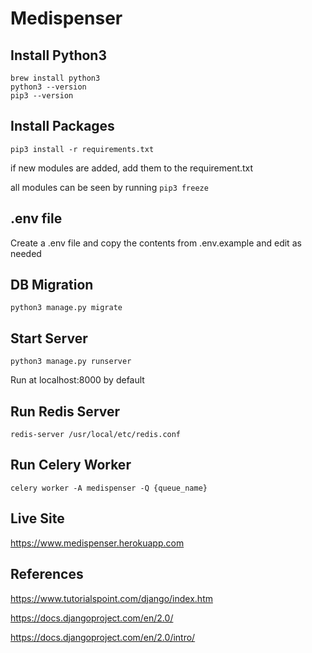# Medispenser

## Install Python3
```
brew install python3
python3 --version
pip3 --version
```


## Install Packages
```
pip3 install -r requirements.txt
```
if new modules are added, add them to the requirement.txt

all modules can be seen by running `pip3 freeze`


## .env file
Create a .env file and copy the contents from .env.example and edit as needed


## DB Migration
`python3 manage.py migrate`


## Start Server
`python3 manage.py runserver`

Run at localhost:8000 by default


## Run Redis Server
`redis-server /usr/local/etc/redis.conf`


## Run Celery Worker
`celery worker -A medispenser -Q {queue_name}`


## Live Site
https://www.medispenser.herokuapp.com

## References
https://www.tutorialspoint.com/django/index.htm

https://docs.djangoproject.com/en/2.0/

https://docs.djangoproject.com/en/2.0/intro/


